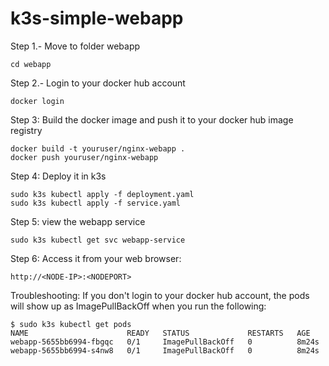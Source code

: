 # k3s-simple-webapp

Step 1.- Move to folder webapp
```
cd webapp
```

Step 2.- Login to your docker hub account
```
docker login
```

Step 3: Build the docker image and push it to your docker hub image registry
```
docker build -t youruser/nginx-webapp .
docker push youruser/nginx-webapp
```

Step 4: Deploy it in k3s
```
sudo k3s kubectl apply -f deployment.yaml
sudo k3s kubectl apply -f service.yaml
```

Step 5: view the webapp service
```
sudo k3s kubectl get svc webapp-service
```

Step 6: Access it from your web browser:
```
http://<NODE-IP>:<NODEPORT>
```

Troubleshooting: If you don't login to your docker hub account, the pods will show up as ImagePullBackOff when you run the following:

```
$ sudo k3s kubectl get pods
NAME                      READY   STATUS             RESTARTS   AGE
webapp-5655bb6994-fbgqc   0/1     ImagePullBackOff   0          8m24s
webapp-5655bb6994-s4nw8   0/1     ImagePullBackOff   0          8m24s
```
